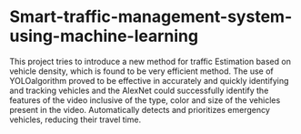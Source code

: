 # Smart-traffic-management-system-using-machine-learning
This project tries to introduce a new method for traffic Estimation based on vehicle density, which is found to be very efficient method. 
The use of YOLOalgorithm proved to be effective in accurately and quickly identifying and tracking vehicles and the AlexNet could successfully identify the features of the video inclusive of the type, color and size of the vehicles present in the video. Automatically detects and prioritizes emergency vehicles, reducing their travel time.
